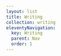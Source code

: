 ```yaml
---
layout: list
title: Writing
collection: writing
eleventyNavigation:
  key: Writing
  parent: Nav
  order: 1
---
```

